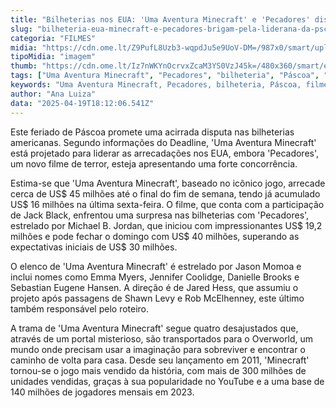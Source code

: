 ```yaml
---
title: "Bilheterias nos EUA: 'Uma Aventura Minecraft' e 'Pecadores' disputam a liderança no feriado de Páscoa"
slug: "bilheteria-eua-minecraft-e-pecadores-brigam-pela-liderana-da-pscoa"
categoria: "FILMES"
midia: "https://cdn.ome.lt/Z9PufL8Uzb3-wqpdJu5e9UoV-DM=/987x0/smart/uploads/conteudo/fotos/pecadoresvariante_nZxsNfB.jpg"
tipoMidia: "imagem"
thumb: "https://cdn.ome.lt/Iz7nWKYnOcrvxZcaM3YS0VzJ45k=/480x360/smart/extras/conteudos/pecadoresvariante_o8RXWb1.jpg"
tags: ["Uma Aventura Minecraft", "Pecadores", "bilheteria", "Páscoa", "filmes", "cinema", "Jack Black", "Michael B. Jordan", "Minecraft"]
keywords: "Uma Aventura Minecraft, Pecadores, bilheteria, Páscoa, filmes, cinema, Jack Black, Michael B. Jordan, Minecraft"
author: "Ana Luiza"
data: "2025-04-19T18:12:06.541Z"
---
```


Este feriado de Páscoa promete uma acirrada disputa nas bilheterias americanas. Segundo informações do Deadline, 'Uma Aventura Minecraft' está projetado para liderar as arrecadações nos EUA, embora 'Pecadores', um novo filme de terror, esteja apresentando uma forte concorrência.

Estima-se que 'Uma Aventura Minecraft', baseado no icônico jogo, arrecade cerca de US$ 45 milhões até o final do fim de semana, tendo já acumulado US$ 16 milhões na última sexta-feira. O filme, que conta com a participação de Jack Black, enfrentou uma surpresa nas bilheterias com 'Pecadores', estrelado por Michael B. Jordan, que iniciou com impressionantes US$ 19,2 milhões e pode fechar o domingo com US$ 40 milhões, superando as expectativas iniciais de US$ 30 milhões.

O elenco de 'Uma Aventura Minecraft' é estrelado por Jason Momoa e inclui nomes como Emma Myers, Jennifer Coolidge, Danielle Brooks e Sebastian Eugene Hansen. A direção é de Jared Hess, que assumiu o projeto após passagens de Shawn Levy e Rob McElhenney, este último também responsável pelo roteiro.

A trama de 'Uma Aventura Minecraft' segue quatro desajustados que, através de um portal misterioso, são transportados para o Overworld, um mundo onde precisam usar a imaginação para sobreviver e encontrar o caminho de volta para casa. Desde seu lançamento em 2011, 'Minecraft' tornou-se o jogo mais vendido da história, com mais de 300 milhões de unidades vendidas, graças à sua popularidade no YouTube e a uma base de 140 milhões de jogadores mensais em 2023.